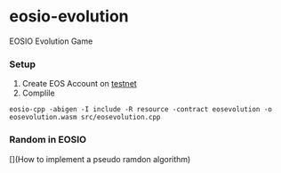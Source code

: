 # eosio-evolution

EOSIO Evolution Game

### Setup

1. Create EOS Account on [testnet](https://monitor.jungletestnet.io/#home)
2. Complile

```
eosio-cpp -abigen -I include -R resource -contract eosevolution -o eosevolution.wasm src/eosevolution.cpp
```

### Random in EOSIO

[](How to implement a pseudo ramdon algorithm)
